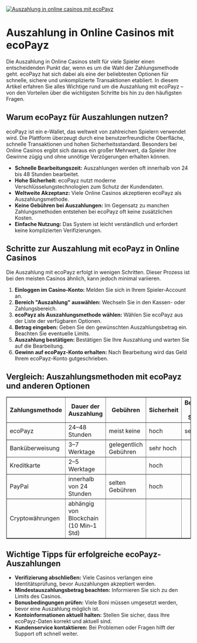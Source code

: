 [![Auszahlung in online casinos mit ecoPayz](https://123-caf.pages.dev/gitsignup.png)](https://vrmoo.ru/Bt82HjjY)

<h1>Auszahlung in Online Casinos mit ecoPayz</h1> <p>Die Auszahlung in Online Casinos stellt für viele Spieler einen entscheidenden Punkt dar, wenn es um die Wahl der Zahlungsmethode geht. ecoPayz hat sich dabei als eine der beliebtesten Optionen für schnelle, sichere und unkomplizierte Transaktionen etabliert. In diesem Artikel erfahren Sie alles Wichtige rund um die Auszahlung mit ecoPayz – von den Vorteilen über die wichtigsten Schritte bis hin zu den häufigsten Fragen.</p>  <h2>Warum ecoPayz für Auszahlungen nutzen?</h2> <p>ecoPayz ist ein e-Wallet, das weltweit von zahlreichen Spielern verwendet wird. Die Plattform überzeugt durch eine benutzerfreundliche Oberfläche, schnelle Transaktionen und hohen Sicherheitsstandard. Besonders bei Online Casinos ergibt sich daraus ein großer Mehrwert, da Spieler ihre Gewinne zügig und ohne unnötige Verzögerungen erhalten können.</p> <ul>   <li><strong>Schnelle Bearbeitungszeit:</strong> Auszahlungen werden oft innerhalb von 24 bis 48 Stunden bearbeitet.</li>   <li><strong>Hohe Sicherheit:</strong> ecoPayz nutzt moderne Verschlüsselungstechnologien zum Schutz der Kundendaten.</li>   <li><strong>Weltweite Akzeptanz:</strong> Viele Online Casinos akzeptieren ecoPayz als Auszahlungsmethode.</li>   <li><strong>Keine Gebühren bei Auszahlungen:</strong> Im Gegensatz zu manchen Zahlungsmethoden entstehen bei ecoPayz oft keine zusätzlichen Kosten.</li>   <li><strong>Einfache Nutzung:</strong> Das System ist leicht verständlich und erfordert keine komplizierten Verifizierungen.</li> </ul>  <h2>Schritte zur Auszahlung mit ecoPayz in Online Casinos</h2> <p>Die Auszahlung mit ecoPayz erfolgt in wenigen Schritten. Dieser Prozess ist bei den meisten Casinos ähnlich, kann jedoch minimal variieren.</p> <ol>   <li><strong>Einloggen im Casino-Konto:</strong> Melden Sie sich in Ihrem Spieler-Account an.</li>   <li><strong>Bereich "Auszahlung" auswählen:</strong> Wechseln Sie in den Kassen- oder Zahlungsbereich.</li>   <li><strong>ecoPayz als Auszahlungsmethode wählen:</strong> Wählen Sie ecoPayz aus der Liste der verfügbaren Optionen.</li>   <li><strong>Betrag eingeben:</strong> Geben Sie den gewünschten Auszahlungsbetrag ein. Beachten Sie eventuelle Limits.</li>   <li><strong>Auszahlung bestätigen:</strong> Bestätigen Sie Ihre Auszahlung und warten Sie auf die Bearbeitung.</li>   <li><strong>Gewinn auf ecoPayz-Konto erhalten:</strong> Nach Bearbeitung wird das Geld Ihrem ecoPayz-Konto gutgeschrieben.</li> </ol>  <h2>Vergleich: Auszahlungsmethoden mit ecoPayz und anderen Optionen</h2> <table border="1" cellspacing="0" cellpadding="8">   <thead>     <tr>       <th>Zahlungsmethode</th>       <th>Dauer der Auszahlung</th>       <th>Gebühren</th>       <th>Sicherheit</th>       <th>Beliebtheit bei Spielern</th>     </tr>   </thead>   <tbody>     <tr>       <td>ecoPayz</td>       <td>24–48 Stunden</td>       <td>meist keine</td>       <td>hoch</td>       <td>sehr hoch</td>     </tr>     <tr>       <td>Banküberweisung</td>       <td>3–7 Werktage</td>       <td>gelegentlich Gebühren</td>       <td>sehr hoch</td>       <td hoch</td>     </tr>     <tr>       <td>Kreditkarte</td>       <td>2–5 Werktage</td>       <td variabel</td>       <td>hoch</td>       <td hoch</td>     </tr>     <tr>       <td>PayPal</td>       <td>innerhalb von 24 Stunden</td>       <td>selten Gebühren</td>       <td>hoch</td>       <td sehr hoch</td>     </tr>     <tr>       <td>Cryptowährungen</td>       <td>abhängig von Blockchain (10 Min–1 Std)</td>       <td gering</td>       <td hoch, aber variiert</td>       <td zunehmende Beliebtheit</td>     </tr>   </tbody> </table>  <h2>Wichtige Tipps für erfolgreiche ecoPayz-Auszahlungen</h2> <ul>   <li><strong>Verifizierung abschließen:</strong> Viele Casinos verlangen eine Identitätsprüfung, bevor Auszahlungen akzeptiert werden.</li>   <li><strong>Mindestauszahlungsbetrag beachten:</strong> Informieren Sie sich zu den Limits des Casinos.</li>   <li><strong>Bonusbedingungen prüfen:</strong> Viele Boni müssen umgesetzt werden, bevor eine Auszahlung möglich ist.</li>   <li><strong>Kontoinformationen aktuell halten:</strong> Stellen Sie sicher, dass Ihre ecoPayz-Daten korrekt und aktuell sind.</li>   <li><strong>Kundenservice kontaktieren:</strong> Bei Problemen oder Fragen hilft der Support oft schnell weiter.</li> </ul>